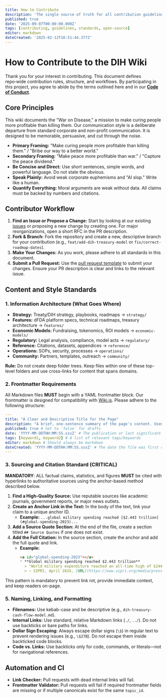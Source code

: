 ```yaml
---
title: How to Contribute
description: 'The single source of truth for all contribution guidelines, style guides, and project standards for the Decentralized Institutes of Health (DIH) wiki.'
published: true
date: '2025-09-07T00:00:00.000Z'
tags: [contributing, guidelines, standards, open-source]
editor: markdown
dateCreated: '2025-02-12T16:51:44.377Z'
---
```

# How to Contribute to the DIH Wiki

Thank you for your interest in contributing. This document defines repo‑wide contribution rules, structure, and workflows. By participating in this project, you agree to abide by the terms outlined here and in our [**Code of Conduct**](./CODE_OF_CONDUCT.md).

## Core Principles

This wiki documents the "War on Disease," a mission to make curing people more profitable than killing them. Our communication style is a deliberate departure from standard corporate and non-profit communication. It is designed to be memorable, persuasive, and cut through the noise.

- **Primary Framing:** "Make curing people more profitable than killing them." / "Bribe our way to a better world."
- **Secondary Framing:** "Make peace more profitable than war." / "Capture the peace dividend."
- **Be Concise and Direct:** Use short sentences, simple words, and powerful language. Do not state the obvious.
- **Speak Plainly:** Avoid weak corporate euphemisms and "AI slop." Write like a human.
- **Quantify Everything:** Moral arguments are weak without data. All claims must be backed by numbers and citations.

## Contributor Workflow

1.  **Find an Issue or Propose a Change:** Start by looking at our existing [issues](https://github.com/decentralized-institutes-of-health/decentralized-institutes-of-health/issues) or proposing a new change by creating one. For major reorganizations, open a short RFC in the PR description.
2.  **Fork & Branch:** Fork the repository and create a new, descriptive branch for your contribution (e.g., `feat/add-dih-treasury-model` or `fix/correct-roadmap-dates`).
3.  **Make Your Changes:** As you work, please adhere to all standards in this document.
4.  **Submit a Pull Request:** Use the [pull request template](../.github/pull_request_template.md) to submit your changes. Ensure your PR description is clear and links to the relevant issue.

## Content and Style Standards

### 1. Information Architecture (What Goes Where)

- **Strategy:** Treaty/DIH strategy, playbooks, roadmaps -> `strategy/`
- **Features:** dFDA platform specs, technical roadmaps, treasury architecture -> `features/`
- **Economic Models:** Fundraising, tokenomics, ROI models -> `economic-models/`
- **Regulatory:** Legal analysis, compliance, model acts -> `regulatory/`
- **Reference:** Citations, datasets, appendices -> `reference/`
- **Operations:** SOPs, security, processes -> `operations/`
- **Community:** Partners, templates, outreach -> `community/`

**Rule:** Do not create deep folder trees. Keep files within one of these top-level folders and use cross-links for content that spans domains.

### 2. Frontmatter Requirements

All Markdown files **MUST** begin with a YAML frontmatter block. Our frontmatter is designed for compatibility with [Wiki.js](https://js.wiki/). Please adhere to the following structure:

```yaml
---
title: "A Clear and Descriptive Title for the Page"
description: "A brief, one-sentence summary of the page's content. Used in search results. (Max 140 characters)"
published: true # Set to 'false' for drafts
date: 'YYYY-MM-DDTHH:MM:SS.sssZ' # The publication or last significant update date
tags: [keyword1, keyword2] # A list of relevant tags/keywords
editor: markdown # Should always be markdown
dateCreated: 'YYYY-MM-DDTHH:MM:SS.sssZ' # The date the file was first created
---
```

### 3. Sourcing and Citation Standard (CRITICAL)

**MANDATORY**: ALL factual claims, statistics, and figures **MUST** be cited with hyperlinks to authoritative sources using the anchor-based method described below.

1.  **Find a High-Quality Source:** Use reputable sources like academic journals, government reports, or major news outlets.
2.  **Create an Anchor Link in the Text:** In the body of the text, link your claim to a unique anchor ID.
    -   **Example:** `...global military spending reached [$2.443 trillion](#global-spending-2023)...`
3.  **Add a Source Quote Section:** At the end of the file, create a section titled `## Source Quotes` if one does not exist.
4.  **Add the Full Citation:** In the source section, create the anchor and add the full quote and link.
    -   **Example:**
        ```markdown
        <a id="global-spending-2023"></a>
        * **Global military spending reached $2.443 trillion**
          > "World military expenditure reached an all-time high of $2443 billion in 2023..."
          > — SIPRI, April 2024, [URL](https://www.sipri.org/media/press-release/2024/world-military-expenditure-surges-amid-war-rising-tensions-and-insecurity)
        ```

This pattern is mandatory to prevent link rot, provide immediate context, and keep readers on-page.

### 5. Naming, Linking, and Formatting

- **Filenames:** Use kebab-case and be descriptive (e.g., `dih-treasury-cash-flow-model.md`).
- **Internal Links:** Use standard, relative Markdown links (`./`, `../`). Do not use backticks or bare paths for links.
- **Dollar Sign Escaping:** Always escape dollar signs (`\$`) in regular text to prevent rendering issues (e.g., `\$27B`). Do not escape them inside backticked code blocks.
- **Code vs. Links:** Use backticks only for code, commands, or literals—not for navigational references.

## Automation and CI

- **Link Checker:** Pull requests with dead internal links will fail.
- **Frontmatter Validator:** Pull requests will fail if required frontmatter fields are missing or if multiple canonicals exist for the same `topic_id`.


